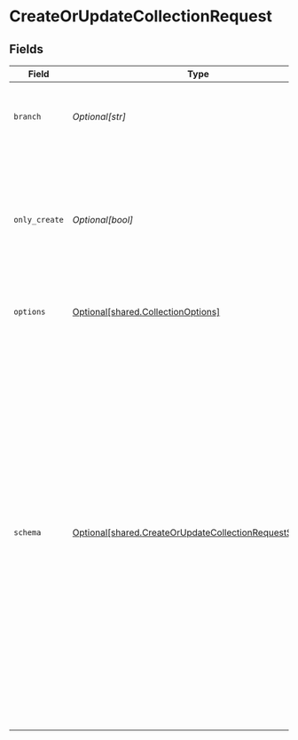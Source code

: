 # CreateOrUpdateCollectionRequest


## Fields

| Field                                                                                                                                                                                                                                                                                                                                                                                                                                                                                                                                                                                                          | Type                                                                                                                                                                                                                                                                                                                                                                                                                                                                                                                                                                                                           | Required                                                                                                                                                                                                                                                                                                                                                                                                                                                                                                                                                                                                       | Description                                                                                                                                                                                                                                                                                                                                                                                                                                                                                                                                                                                                    |
| -------------------------------------------------------------------------------------------------------------------------------------------------------------------------------------------------------------------------------------------------------------------------------------------------------------------------------------------------------------------------------------------------------------------------------------------------------------------------------------------------------------------------------------------------------------------------------------------------------------- | -------------------------------------------------------------------------------------------------------------------------------------------------------------------------------------------------------------------------------------------------------------------------------------------------------------------------------------------------------------------------------------------------------------------------------------------------------------------------------------------------------------------------------------------------------------------------------------------------------------- | -------------------------------------------------------------------------------------------------------------------------------------------------------------------------------------------------------------------------------------------------------------------------------------------------------------------------------------------------------------------------------------------------------------------------------------------------------------------------------------------------------------------------------------------------------------------------------------------------------------- | -------------------------------------------------------------------------------------------------------------------------------------------------------------------------------------------------------------------------------------------------------------------------------------------------------------------------------------------------------------------------------------------------------------------------------------------------------------------------------------------------------------------------------------------------------------------------------------------------------------- |
| `branch`                                                                                                                                                                                                                                                                                                                                                                                                                                                                                                                                                                                                       | *Optional[str]*                                                                                                                                                                                                                                                                                                                                                                                                                                                                                                                                                                                                | :heavy_minus_sign:                                                                                                                                                                                                                                                                                                                                                                                                                                                                                                                                                                                             | Optionally specify a database branch name to perform operation on                                                                                                                                                                                                                                                                                                                                                                                                                                                                                                                                              |
| `only_create`                                                                                                                                                                                                                                                                                                                                                                                                                                                                                                                                                                                                  | *Optional[bool]*                                                                                                                                                                                                                                                                                                                                                                                                                                                                                                                                                                                               | :heavy_minus_sign:                                                                                                                                                                                                                                                                                                                                                                                                                                                                                                                                                                                             | If set to `true` then the update schema request to the collection will fail by returning a conflict with HTTP Status code 409. The default is false.                                                                                                                                                                                                                                                                                                                                                                                                                                                           |
| `options`                                                                                                                                                                                                                                                                                                                                                                                                                                                                                                                                                                                                      | [Optional[shared.CollectionOptions]](../../models/shared/collectionoptions.md)                                                                                                                                                                                                                                                                                                                                                                                                                                                                                                                                 | :heavy_minus_sign:                                                                                                                                                                                                                                                                                                                                                                                                                                                                                                                                                                                             | Collection requests modifying options.                                                                                                                                                                                                                                                                                                                                                                                                                                                                                                                                                                         |
| `schema`                                                                                                                                                                                                                                                                                                                                                                                                                                                                                                                                                                                                       | [Optional[shared.CreateOrUpdateCollectionRequestSchema]](../../models/shared/createorupdatecollectionrequestschema.md)                                                                                                                                                                                                                                                                                                                                                                                                                                                                                         | :heavy_minus_sign:                                                                                                                                                                                                                                                                                                                                                                                                                                                                                                                                                                                             | The schema specifications are same as JSON schema specification defined <a href="https://json-schema.org/specification.html" title="here">here</a>.<p></p> Schema example: `{  "title": "user",  "description": "Collection of documents with details of users",  "properties": {    "id": {      "description": "A unique identifier for the user",      "type": "integer"    },    "name": {      "description": "Name of the user",      "type": "string",      "maxLength": 128    },    "balance": {      "description": "User account balance",      "type": "number"    }  },  "primary_key": ["id"] }` |